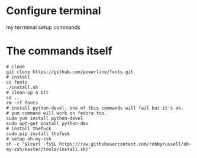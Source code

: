 # Configure terminal
my terrminal setup commands

# The commands itself

```
# clone
git clone https://github.com/powerline/fonts.git
# install
cd fonts
./install.sh
# clean-up a bit
cd ..
rm -rf fonts
# install python-devel. one of this commands will fail but it's ok.
# yum command will work on fedora too.
sudo yum install python-devel
sudo apt-get install python-dev
# install thefuck
sudo pip install thefuck
# setup oh-my-zsh
sh -c "$(curl -fsSL https://raw.githubusercontent.com/robbyrussell/oh-my-zsh/master/tools/install.sh)"
```

